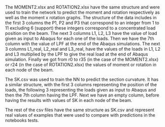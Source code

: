 The MOMENT2.xlsx and ROTATION2.xlsx have the same structure and were used to train the network to predict the moment and rotation respectively as well as the 
moment x rotation graphs. The structure of the data includes in the first 3 columns the P1, P2 and P3 that correspond to an integer from 1 to 11 excluding 6 (support)
these integers correspond to a concentrated load position on the beam. The next 3 columns L1, L2, L3 have the value of load given as input to Abaqus for each one of the
loads. Then we have the 7th column with the value of LPF at the end of the Abaqus simulations. The next 3 columns L1_real, L2_real and L3_real, have the values of the 
loads in L1, L2 and L3 multiplied by the LPF to give the real load at the end of Abaqus simulation. Finally we got from r0 to r35 (in the case of the MOMENT2.xlsx) or r24
(in the case of ROTATION2.xlsx) the values of moment or rotation in each node of the beam.

The SK.csv was used to train the NN to predict the section curvature. It has a similar structure, with the first 3 columns representing the position of the loads, the
following 3 representing the loads given as input to Abaqus and then the 7th column having the LPF. Next we have an empty column, before having the results with values
of SK in each node of the beam.

The rest of the csv files have the same structure as SK.csv and represent real values of examples that were used to compare with predictions in the notebooks tests.
